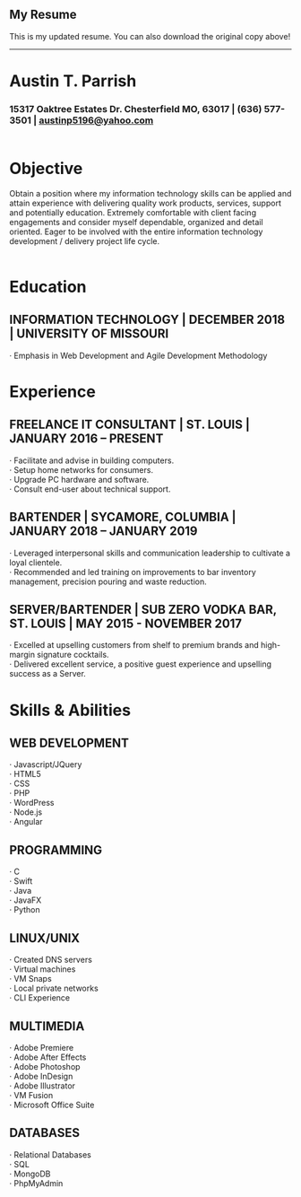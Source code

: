 ## My Resume<br>
This is my updated resume. You can also download the original copy above!

***

# Austin T. Parrish<br>
### 15317 Oaktree Estates Dr. Chesterfield MO, 63017 | (636) 577-3501 | austinp5196@yahoo.com<br><br>
# Objective<br>
Obtain a position where my information technology skills can be applied and attain experience with delivering quality work products, services, support and potentially education. Extremely comfortable with client facing engagements and consider myself dependable, organized and detail oriented. Eager to be involved with the entire information technology development / delivery project life cycle.<br><br>

# Education<br>
## INFORMATION TECHNOLOGY | DECEMBER 2018 | UNIVERSITY OF MISSOURI
·	Emphasis in Web Development and Agile Development Methodology
# Experience
## FREELANCE IT CONSULTANT | ST. LOUIS | JANUARY 2016 – PRESENT
·	Facilitate and advise in building computers.<br>
·	Setup home networks for consumers.<br>
·	Upgrade PC hardware and software.<br>
·	Consult end-user about technical support.
## BARTENDER | SYCAMORE, COLUMBIA | JANUARY 2018 – JANUARY 2019
·	Leveraged interpersonal skills and communication leadership to cultivate a loyal clientele.<br>
·	Recommended and led training on improvements to bar inventory management, precision pouring and waste reduction.
## SERVER/BARTENDER | SUB ZERO VODKA BAR, ST. LOUIS | MAY 2015 - NOVEMBER 2017
·	Excelled at upselling customers from shelf to premium brands and high-margin signature cocktails.<br>
·	Delivered excellent service, a positive guest experience and upselling success as a Server.


# Skills & Abilities
 ## WEB DEVELOPMENT
·	Javascript/JQuery<br>
·	HTML5<br>
·	CSS<br>
·	PHP<br>
·	WordPress<br>
·	Node.js<br>
·	Angular<br>
## PROGRAMMING
·	C<br>
·	Swift<br>
·	Java<br>
·	JavaFX<br>
·	Python<br>
## LINUX/UNIX
·	Created DNS servers<br>
·	Virtual machines<br>
·	VM Snaps<br>
·	Local private networks<br>
·	CLI Experience<br>
## MULTIMEDIA
·	Adobe Premiere<br>
·	Adobe After Effects<br>
·	Adobe Photoshop<br>
·	Adobe InDesign<br>
·	Adobe Illustrator<br>
·	VM Fusion<br>
·	Microsoft Office Suite<br>
## DATABASES
·	Relational Databases<br>
·	SQL<br>
·	MongoDB<br>
·	PhpMyAdmin<br>
